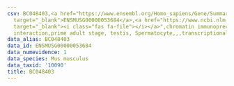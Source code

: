 ```yaml
---
csv: BC048403,<a href="https://www.ensembl.org/Homo_sapiens/Gene/Summary?db=core;g=ENSMUSG00000053684"
  target="_blank">ENSMUSG00000053684</a>,<a href="https://www.ncbi.nlm.nih.gov/pubmed/25450459"
  target="_blank"><i class="fas fa-file"></i></a>",chromatin immunoprecipitation assay,direct
  interaction,prime adult stage, testis, Spermatocyte,,,transcriptional regulation,
data_alias: BC048403
data_id: ENSMUSG00000053684
data_numevidence: 1
data_species: Mus musculus
data_taxid: '10090'
title: BC048403
---
```

